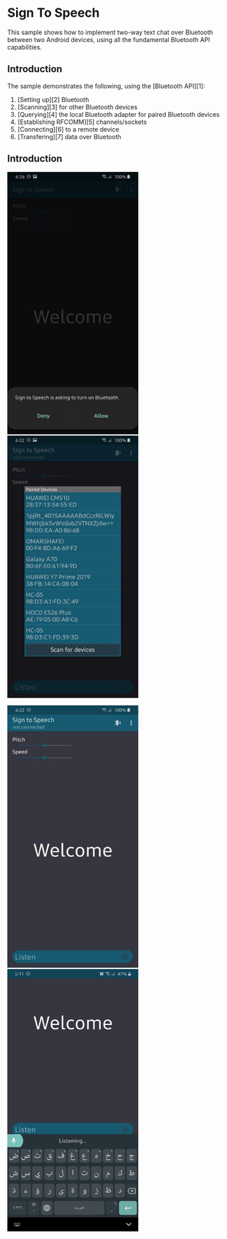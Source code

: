 
Sign To Speech
===================================

This sample shows how to implement two-way text chat over Bluetooth between two Android devices, using
all the fundamental Bluetooth API capabilities.

Introduction
------------

The sample demonstrates the following, using the [Bluetooth API][1]:

1. [Setting up][2] Bluetooth
2. [Scanning][3] for other Bluetooth devices
3. [Querying][4] the local Bluetooth adapter for paired Bluetooth devices
4. [Establishing RFCOMM][5] channels/sockets
5. [Connecting][6] to a remote device
6. [Transfering][7] data over Bluetooth

Introduction
------------

<img src="Screenshots/Screen1.png" width="300" height="600" >   <img src="Screenshots/Screen2.png" width="300" height="600" >

<img src="Screenshots/Screen3.png" width="300" height="600" >   <img src="Screenshots/Screen4.png" width="300" height="600" >
